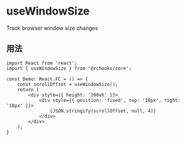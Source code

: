 # useWindowSize

Track browser window size changes

## 用法

```tsx
import React from 'react';
import { useWindowSize } from '@rchooks/core';

const Demo: React.FC = () => {
    const scrollOffset = useWindowSize();
    return (
        <div style={{ height: '200vh' }}>
            <div style={{ position: 'fixed', top: '10px', right: '10px' }}>
                {JSON.stringify(scrollOffset, null, 4)}
            </div>
        </div>
    );
}
```
